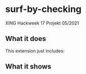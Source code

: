 # surf-by-checking

XING Hackweek 17 Projekt 05/2021

## What it does

This extension just includes:

## What it shows

